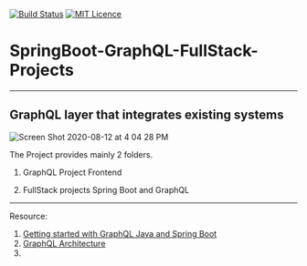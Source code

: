 
[![Build Status](https://travis-ci.org/SuperEvenSteven/spring-boot-graphql-example.svg?branch=master)](https://travis-ci.org/SuperEvenSteven/spring-boot-graphql-example) [![MIT Licence](https://badges.frapsoft.com/os/mit/mit.svg?v=103)](https://opensource.org/licenses/mit-license.php)


# SpringBoot-GraphQL-FullStack-Projects
----------

## GraphQL layer that integrates existing systems

![Screen Shot 2020-08-12 at 4 04 28 PM](https://user-images.githubusercontent.com/11626327/89985178-9ed26000-dcb5-11ea-9e69-262e16857927.png)


The Project provides mainly  2 folders.

1. GraphQL Project Frontend

2. FullStack projects Spring Boot and GraphQL 

--------------------------


Resource: 
 1. [Getting started with GraphQL Java and Spring Boot](https://www.graphql-java.com/tutorials/getting-started-with-spring-boot/#try-out-the-api)
 2. [GraphQL Architecture](https://www.howtographql.com/basics/3-big-picture/)
 3. 
